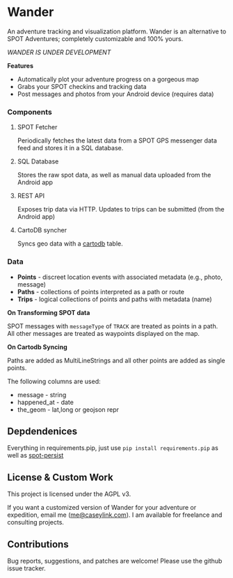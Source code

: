 # Wander

An adventure tracking and visualization platform. Wander is an alternative to
SPOT Adventures; completely customizable and 100% yours.

*WANDER IS UNDER DEVELOPMENT*

**Features**

* Automatically plot your adventure progress on a gorgeous map
* Grabs your SPOT checkins and tracking data
* Post messages and photos from your Android device (requires data)

### Components

1. SPOT Fetcher

    Periodically fetches the latest data from a SPOT GPS messenger data feed
    and stores it in a SQL database.

2. SQL Database

    Stores the raw spot data, as well as manual data uploaded from the Android app

3. REST API

    Exposes trip data via HTTP. Updates to trips can be submitted (from the
    Android app)

4. CartoDB syncher

    Syncs geo data with a [cartodb](http://cartodb.com) table.

### Data

* **Points** - discreet location events with associated metadata (e.g., photo, message)
* **Paths** - collections of points interpreted as a path or route
* **Trips** - logical collections of points and paths with metadata (name)

**On Transforming SPOT data**

SPOT messages with `messageType` of `TRACK` are treated as points in a path.
All other messages are treated as waypoints displayed on the map.

**On Cartodb Syncing**

Paths are added as MultiLineStrings and all other points are added as single points.

The following columns are used:

* message - string
* happened_at - date
* the_geom - lat,long or geojson repr

## Depdendenices

Everything in requirements.pip, just use `pip install requirements.pip` as well
as [spot-persist](https://github.com/Ramblurr/spot-persist)

## License & Custom Work

This project is licensed under the AGPL v3.

If you want a customized version of Wander for your adventure or expedition,
email me (me@caseylink.com). I am available for freelance and consulting
projects.

## Contributions

Bug reports, suggestions, and patches are welcome! Please use the github issue
tracker.

